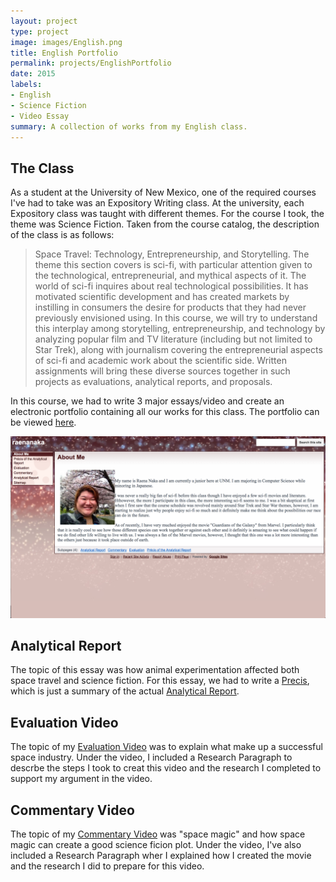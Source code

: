 ```yaml
---
layout: project
type: project
image: images/English.png
title: English Portfolio
permalink: projects/EnglishPortfolio
date: 2015
labels:
- English
- Science Fiction
- Video Essay
summary: A collection of works from my English class. 
---
```


## The Class

As a student at the University of New Mexico, one of the required courses I've had to take was an Expository Writing class. At the university, each Expository class was taught with different themes. For the course I took, the theme was Science Fiction. Taken from the course catalog, the description of the class is as follows: 

> Space Travel: Technology, Entrepreneurship, and Storytelling. The theme this section covers is sci-fi, with particular attention given to the technological, entrepreneurial, and mythical aspects of it. The world of sci-fi inquires about real technological possibilities. It has motivated scientific development and has created markets by instilling in consumers the desire for products that they had never previously envisioned using. In this course, we will try to understand this interplay among storytelling, entrepreneurship, and technology by analyzing popular film and TV literature (including but not limited to Star Trek), along with journalism covering the entrepreneurial aspects of sci-fi and academic work about the scientific side. Written assignments will bring these diverse sources together in such projects as evaluations, analytical reports, and proposals.

In this course, we had to write 3 major essays/video and create an electronic portfolio containing all our works for this class. The portfolio can be viewed [here](https://sites.google.com/site/raenanaka/). 

<img  src="images/English.png"/>


## Analytical Report

The topic of this essay was how animal experimentation affected both space travel and science fiction. For this essay, we had to write a [Precis](https://sites.google.com/site/raenanaka/home/precis), which is just a summary of the actual [Analytical Report](https://sites.google.com/site/raenanaka/home/report). 

## Evaluation Video

The topic of my [Evaluation Video](https://sites.google.com/site/raenanaka/home/evaluation) was to explain what make up a successful space industry. Under the video, I included a Research Paragraph to descrbe the steps I took to creat this video and the research I completed to support my argument in the video. 

## Commentary Video

The topic of my [Commentary Video](https://sites.google.com/site/raenanaka/home/commentary) was "space magic" and how space magic can create a good science ficion plot. Under the video, I've also included a Research Paragraph wher I explained how I created the movie and the research I did to prepare for this video. 
